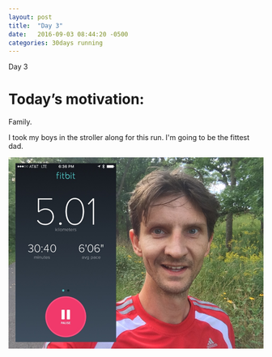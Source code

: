```yaml
---
layout: post
title:  "Day 3"
date:   2016-09-03 08:44:20 -0500
categories: 30days running
---
```

Day 3

# Today’s motivation:

Family. 

I took my boys in the stroller along for this run. I'm going to be the fittest dad. 


![alt text](/img/day3.jpg "Day 3 - Snapped a screenshot at 5km")